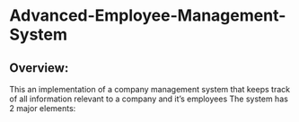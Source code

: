# Advanced-Employee-Management-System

<h2>Overview:</h1>
<p>This an implementation of a company management system that keeps track of all
information relevant to a company and it’s employees
The system has 2 major elements:
</p>
